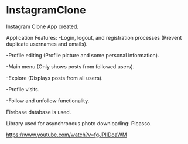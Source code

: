 # InstagramClone
Instagram Clone App created.

Application Features:
-Login, logout, and registration processes (Prevent duplicate usernames and emails).

-Profile editing (Profile picture and some personal information).

-Main menu (Only shows posts from followed users).

-Explore (Displays posts from all users).

-Profile visits.

-Follow and unfollow functionality. 

Firebase database is used. 

Library used for asynchronous photo downloading: Picasso. 

https://www.youtube.com/watch?v=fgJPlIDoaWM
